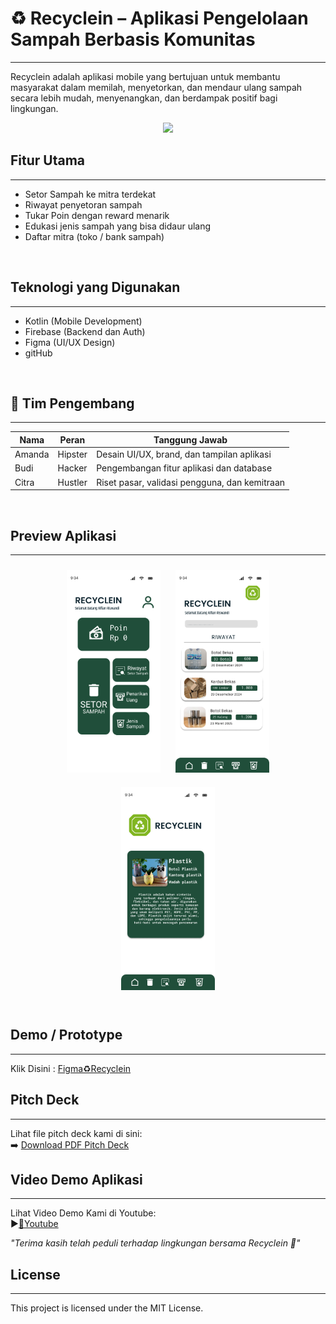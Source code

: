 # ♻️ Recyclein – Aplikasi Pengelolaan Sampah Berbasis Komunitas
----------
Recyclein adalah aplikasi mobile yang bertujuan untuk membantu masyarakat dalam memilah, menyetorkan, dan mendaur ulang sampah secara lebih mudah, menyenangkan, dan berdampak positif bagi lingkungan.

<div align="center">
  <img src="Assets/Recyclein – Logo.png" width="200"/>
</div>

## Fitur Utama
---
- Setor Sampah ke mitra terdekat
- Riwayat penyetoran sampah
- Tukar Poin dengan reward menarik
- Edukasi jenis sampah yang bisa didaur ulang
- Daftar mitra (toko / bank sampah)
<br>

## Teknologi yang Digunakan
---
- Kotlin (Mobile Development)
- Firebase (Backend dan Auth)
- Figma (UI/UX Design)
- gitHub
<br>

## 👥 Tim Pengembang
---

| Nama     | Peran    | Tanggung Jawab                                  |
|----------|----------|--------------------------------------------------|
| Amanda   | Hipster  | Desain UI/UX, brand, dan tampilan aplikasi       |
| Budi     | Hacker   | Pengembangan fitur aplikasi dan database         |
| Citra    | Hustler  | Riset pasar, validasi pengguna, dan kemitraan    |
<br>

## Preview Aplikasi
---

<div align="center">
  <img src="Assets/Menu.png" width="150" style="margin: 10px;" />
  <img src="Assets/Riwayat.png" width="150" style="margin: 10px;" />
  <img src="Assets/Jenis Sampah Lanjutan.png" width="150" style="margin: 10px;" />
</div>
<br>

## Demo / Prototype
---
Klik Disini : [Figma♻️Recyclein](https://www.figma.com/design/5BaWlsKGdJLzqud52EnTX1/tecnoh?node-id=34-109&t=Dy9LvGwwZLzLvovo-0)
<br>

## Pitch Deck
---
Lihat file pitch deck kami di sini:  
➡️ [Download PDF Pitch Deck](Assets/picth%20deck.pdf)
<br>

## Video Demo Aplikasi
---
Lihat Video Demo Kami di Youtube:  
▶️[🔴Youtube](https://youtu.be/S7qUUE0MH8Q)
<br>


*"Terima kasih telah peduli terhadap lingkungan bersama Recyclein 🌱"*

## License
---
This project is licensed under the MIT License.
